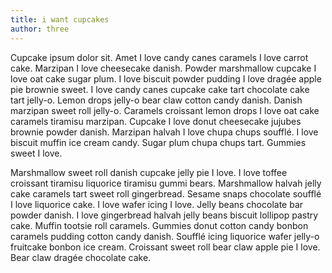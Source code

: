 ```yaml
---
title: i want cupcakes
author: three
---
```


Cupcake ipsum dolor sit. Amet I love candy canes caramels I love carrot cake. Marzipan I love cheesecake danish. Powder marshmallow cupcake I love oat cake sugar plum. I love biscuit powder pudding I love dragée apple pie brownie sweet. I love candy canes cupcake cake tart chocolate cake tart jelly-o. Lemon drops jelly-o bear claw cotton candy danish. Danish marzipan sweet roll jelly-o. Caramels croissant lemon drops I love oat cake caramels tiramisu marzipan. Cupcake I love donut cheesecake jujubes brownie powder danish. Marzipan halvah I love chupa chups soufflé. I love biscuit muffin ice cream candy. Sugar plum chupa chups tart. Gummies sweet I love.

Marshmallow sweet roll danish cupcake jelly pie I love. I love toffee croissant tiramisu liquorice tiramisu gummi bears. Marshmallow halvah jelly cake caramels tart sweet roll gingerbread. Sesame snaps chocolate soufflé I love liquorice cake. I love wafer icing I love. Jelly beans chocolate bar powder danish. I love gingerbread halvah jelly beans biscuit lollipop pastry cake. Muffin tootsie roll caramels. Gummies donut cotton candy bonbon caramels pudding cotton candy danish. Soufflé icing liquorice wafer jelly-o fruitcake bonbon ice cream. Croissant sweet roll bear claw apple pie I love. Bear claw dragée chocolate cake.